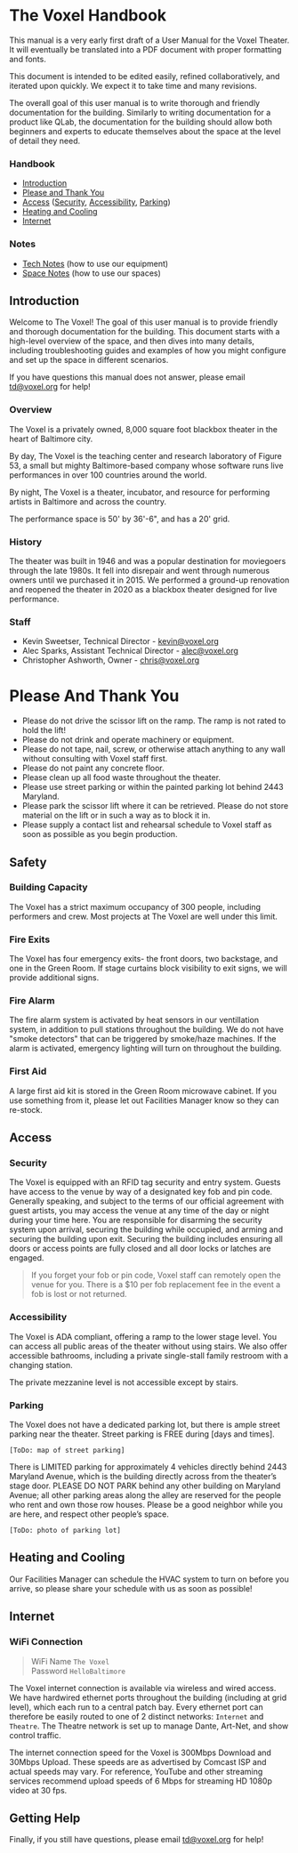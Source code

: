 # The Voxel Handbook

This manual is a very early first draft of a User Manual for the Voxel Theater. It will eventually be translated into a PDF document with proper formatting and fonts.

This document is intended to be edited easily, refined collaboratively, and iterated upon quickly. We expect it to take time and many revisions.

The overall goal of this user manual is to write thorough and friendly documentation for the building. Similarly to writing documentation for a product like QLab, the documentation for the building should allow both beginners and experts to educate themselves about the space at the level of detail they need.

### Handbook

- [Introduction](#introduction)
- [Please and Thank You](#please-and-thank-you)
- [Access](#access)
  ([Security](#security), [Accessibility](#accessibility), [Parking](#parking))
- [Heating and Cooling](#heating-and-cooling)
- [Internet](#internet)

### Notes

- [Tech Notes](tech/readme.md) (how to use our equipment)
- [Space Notes](space/readme.md) (how to use our spaces)

## Introduction

Welcome to The Voxel! The goal of this user manual is to provide friendly and thorough documentation for the building. This document starts with a high-level overview of the space, and then dives into many details, including troubleshooting guides and examples of how you might configure and set up the space in different scenarios.

If you have questions this manual does not answer, please email td@voxel.org for help!


### Overview

The Voxel is a privately owned, 8,000 square foot blackbox theater in the heart of Baltimore city.

By day, The Voxel is the teaching center and research laboratory of Figure 53, a small but mighty Baltimore-based company whose software runs live performances in over 100 countries around the world.

By night, The Voxel is a theater, incubator, and resource for performing artists in Baltimore and across the country.

The performance space is 50' by 36'-6", and has a 20' grid.


### History

The theater was built in 1946 and was a popular destination for moviegoers through the late 1980s. It fell into disrepair and went through numerous owners until we purchased it in 2015. We performed a ground-up renovation and reopened the theater in 2020 as a blackbox theater designed for live performance.


### Staff

- Kevin Sweetser, Technical Director - <kevin@voxel.org>
- Alec Sparks, Assistant Technical Director - <alec@voxel.org>
- Christopher Ashworth, Owner - <chris@voxel.org>


# Please And Thank You

- Please do not drive the scissor lift on the ramp. The ramp is not rated to hold the lift!
- Please do not drink and operate machinery or equipment.
- Please do not tape, nail, screw, or otherwise attach anything to any wall without consulting with Voxel staff first.
- Please do not paint any concrete floor.
- Please clean up all food waste throughout the theater.
- Please use street parking or within the painted parking lot behind 2443 Maryland.
- Please park the scissor lift where it can be retrieved. Please do not store material on the lift or in such a way as to block it in.
- Please supply a contact list and rehearsal schedule to Voxel staff as soon as possible as you begin production.


## Safety

### Building Capacity
The Voxel has a strict maximum occupancy of 300 people, including performers and crew. Most projects at The Voxel are well under this limit.

### Fire Exits
The Voxel has four emergency exits- the front doors, two backstage, and one in the Green Room. If stage curtains block visibility to exit signs, we will provide additional signs.

### Fire Alarm
The fire alarm system is activated by heat sensors in our ventillation system, in addition to pull stations throughout the building. We do not have "smoke detectors" that can be triggered by smoke/haze machines. If the alarm is activated, emergency lighting will turn on throughout the building.

### First Aid
A large first aid kit is stored in the Green Room microwave cabinet. If you use something from it, please let out Facilities Manager know so they can re-stock.


## Access

### Security

The Voxel is equipped with an RFID tag security and entry system. Guests have access to the venue by way of a designated key fob and pin code. Generally speaking, and subject to the terms of our official agreement with guest artists, you may access the venue at any time of the day or night during your time here. You are responsible for disarming the security system upon arrival, securing the building while occupied, and arming and securing the building upon exit. Securing the building includes ensuring all doors or access points are fully closed and all door locks or latches are engaged.

> If you forget your fob or pin code, Voxel staff can remotely open the venue for you. There is a $10 per fob replacement fee in the event a fob is lost or not returned.


### Accessibility

The Voxel is ADA compliant, offering a ramp to the lower stage level. You can access all public areas of the theater without using stairs. We also offer accessible bathrooms, including a private single-stall family restroom with a changing station.

The private mezzanine level is not accessible except by stairs.


### Parking

The Voxel does not have a dedicated parking lot, but there is ample street parking near the theater. Street parking is FREE during [days and times].

`[ToDo: map of street parking]`

There is LIMITED parking for approximately 4 vehicles directly behind 2443 Maryland Avenue, which is the building directly across from the theater’s stage door. PLEASE DO NOT PARK behind any other building on Maryland Avenue; all other parking areas along the alley are reserved for the people who rent and own those row houses. Please be a good neighbor while you are here, and respect other people’s space.

`[ToDo: photo of parking lot]`


## Heating and Cooling

Our Facilities Manager can schedule the HVAC system to turn on before you arrive, so please share your schedule with us as soon as possible!


## Internet

### WiFi Connection
>WiFi Name `The Voxel`<br>Password `HelloBaltimore`

The Voxel internet connection is available via wireless and wired access. We have hardwired ethernet ports throughout the building (including at grid level), which each run to a central patch bay. Every ethernet port can therefore be easily routed to one of 2 distinct networks: `Internet` and `Theatre`. The Theatre network is set up to manage Dante, Art-Net, and show control traffic.

The internet connection speed for the Voxel is 300Mbps Download and 30Mbps Upload. These speeds are as advertised by Comcast ISP and actual speeds may vary. For reference, YouTube and other streaming services recommend upload speeds of 6 Mbps for streaming HD 1080p video at 30 fps.


## Getting Help

Finally, if you still have questions, please email <td@voxel.org> for help!
